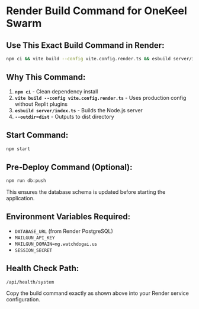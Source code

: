 # Render Build Command for OneKeel Swarm

## Use This Exact Build Command in Render:

```bash
npm ci && vite build --config vite.config.render.ts && esbuild server/index.ts --platform=node --packages=external --bundle --format=esm --outdir=dist
```

## Why This Command:
1. **`npm ci`** - Clean dependency install
2. **`vite build --config vite.config.render.ts`** - Uses production config without Replit plugins
3. **`esbuild server/index.ts`** - Builds the Node.js server
4. **`--outdir=dist`** - Outputs to dist directory

## Start Command:
```bash
npm start
```

## Pre-Deploy Command (Optional):
```bash
npm run db:push
```

This ensures the database schema is updated before starting the application.

## Environment Variables Required:
- `DATABASE_URL` (from Render PostgreSQL)
- `MAILGUN_API_KEY`
- `MAILGUN_DOMAIN=mg.watchdogai.us`
- `SESSION_SECRET`

## Health Check Path:
```
/api/health/system
```

Copy the build command exactly as shown above into your Render service configuration.
